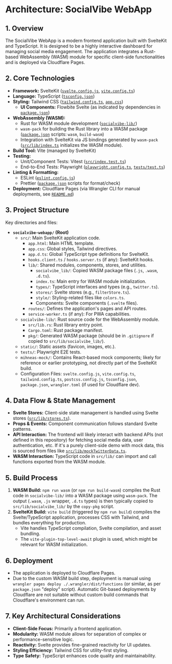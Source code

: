 # Architecture: SocialVibe WebApp

## 1. Overview

The SocialVibe WebApp is a modern frontend application built with SvelteKit and TypeScript. It is designed to be a highly interactive dashboard for managing social media engagement. The application integrates a Rust-based WebAssembly (WASM) module for specific client-side functionalities and is deployed via Cloudflare Pages.

## 2. Core Technologies

* **Framework:** SvelteKit ([`svelte.config.js`](../../svelte.config.js), [`vite.config.ts`](../../vite.config.ts))
* **Language:** TypeScript ([`tsconfig.json`](../../tsconfig.json))
* **Styling:** Tailwind CSS ([`tailwind.config.ts`](../../tailwind.config.ts), [`app.css`](../../src/app.css))
    * **UI Components:** Flowbite Svelte (as indicated by dependencies in [`package.json`](../../package.json))
* **WebAssembly (WASM):**
    * Rust for WASM module development ([`socialvibe-lib/`](../../socialvibe-lib/))
    * `wasm-pack` for building the Rust library into a WASM package ([`package.json`](../../package.json) scripts: `wasm`, `build-wasm`)
    * Integration with SvelteKit via JS bindings generated by `wasm-pack` ([`src/lib/index.ts`](../../src/lib/index.ts) initializes the WASM module).
* **Build Tool:** Vite (managed by SvelteKit)
* **Testing:**
    * Unit/Component Tests: Vitest ([`src/index.test.ts`](../../src/index.test.ts))
    * End-to-End Tests: Playwright ([`playwright.config.ts`](../../playwright.config.ts), [`tests/test.ts`](../../tests/test.ts))
* **Linting & Formatting:**
    * ESLint ([`eslint.config.js`](../../eslint.config.js))
    * Prettier ([`package.json`](../../package.json) scripts for format/check)
* **Deployment:** Cloudflare Pages (via Wrangler CLI for manual deployments, see [`README.md`](../../README.md))

## 3. Project Structure

Key directories and files:

* **`socialvibe-webapp/` (Root)**
    * `src/`: Main SvelteKit application code.
        * `app.html`: Main HTML template.
        * `app.css`: Global styles, Tailwind directives.
        * `app.d.ts`: Global TypeScript type definitions for SvelteKit.
        * `hooks.client.ts` / `hooks.server.ts` (if any): SvelteKit hooks.
        * `lib/`: Shared modules, components, stores, and utilities.
            * `socialvibe_lib/`: Copied WASM package files (`.js`, `.wasm`, `.d.ts`).
            * `index.ts`: Main entry for WASM module initialization.
            * `types/`: TypeScript interfaces and types (e.g., `twitter.ts`).
            * `stores/`: Svelte stores (e.g., `filterStore.ts`).
            * `style/`: Styling-related files like `colors.ts`.
            * Components: Svelte components (`.svelte` files).
        * `routes/`: Defines the application's pages and API routes.
        * `service-worker.ts` (if any): For PWA capabilities.
    * `socialvibe-lib/`: Rust source code for the WebAssembly module.
        * `src/lib.rs`: Rust library entry point.
        * `Cargo.toml`: Rust package manifest.
        * `pkg/`: Generated WASM package (should be in `.gitignore` if copied to `src/lib/socialvibe_lib/`).
    * `static/`: Static assets (favicon, images, etc.).
    * `tests/`: Playwright E2E tests.
    * `mihneas-mock/`: Contains React-based mock components; likely for reference or earlier prototyping, not directly part of the SvelteKit build.
    * Configuration Files: `svelte.config.js`, `vite.config.ts`, `tailwind.config.ts`, `postcss.config.js`, `tsconfig.json`, `package.json`, `wrangler.toml` (if used for Cloudflare dev).

## 4. Data Flow & State Management

* **Svelte Stores:** Client-side state management is handled using Svelte stores ([`src/lib/stores.ts`](../../src/lib/stores.ts)).
* **Props & Events:** Component communication follows standard Svelte patterns.
* **API Interaction:** The frontend will likely interact with backend APIs (not defined in this repository) for fetching social media data, user authentication, etc. If it's a purely client-side demo with mock data, this is sourced from files like [`src/lib/mockTwitterData.ts`](../../src/lib/mockTwitterData.ts).
* **WASM Interaction:** TypeScript code in `src/lib/` can import and call functions exported from the WASM module.

## 5. Build Process

1.  **WASM Build:** `npm run wasm` (or `npm run build-wasm`) compiles the Rust code in `socialvibe-lib/` into a WASM package using `wasm-pack`. The output (`.wasm`, `.js` wrapper, `.d.ts` types) is then typically copied to `src/lib/socialvibe_lib/` by the `copy-pkg` script.
2.  **SvelteKit Build:** `vite build` (triggered by `npm run build`) compiles the Svelte/TypeScript application, processes CSS with Tailwind, and bundles everything for production.
    * Vite handles TypeScript compilation, Svelte compilation, and asset bundling.
    * The `vite-plugin-top-level-await` plugin is used, which might be relevant for WASM initialization.

## 6. Deployment

* The application is deployed to Cloudflare Pages.
* Due to the custom WASM build step, deployment is manual using `wrangler pages deploy ./.wrangler/dist/functions` (or similar, as per `package.json` "deploy" script). Automatic Git-based deployments by Cloudflare are not suitable without custom build commands that Cloudflare's environment can run.

## 7. Key Architectural Considerations

* **Client-Side Focus:** Primarily a frontend application.
* **Modularity:** WASM module allows for separation of complex or performance-sensitive logic.
* **Reactivity:** Svelte provides fine-grained reactivity for UI updates.
* **Styling Efficiency:** Tailwind CSS for utility-first styling.
* **Type Safety:** TypeScript enhances code quality and maintainability.